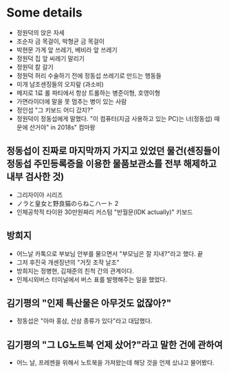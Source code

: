 # Some details

- 정원덕의 앉은 자세
- 조순자 금 목걸이, 박형균 금 목걸이
- 박현문 가게 앞 쓰레기, 베비라 앞 쓰레기
- 정원덕 집 앞 씨레기 말리기
- 정원덕 칼 갈기
- 정원덕 허리 수술하기 전에 정동섭 쓰레기로 만드는 행동들
- 미개 남조센징들의 오지랖 (과소비)
- 메지로 1료 롤 파티에서 항상 트롤하는 병준이형, 호영이형
- 가면라이더에 말을 못 멈추는 병이 있는 사람
- 정인섭 "그 키보드 어디 갔지?" 
- 정원덕이 정동섭에게 말했다. "이 컴퓨터(지금 사용하고 있는 PC)는 너(정동섭) 때문에 산거야" in 2018s" 컴마왕


## 정동섭이 진짜로 마지막까지 가지고 있었던 물건(센징들이 정동섭 주민등록증을 이용한 물품보관소를 전부 해제하고 내부 검사한 것)
- 그리자이아 시리즈 
- ノラと皇女と野良猫のらねこハート 2
- 인체공학적 타이완 30만원짜리 커스텀 "반월문(IDK actually)" 키보드

## 방희지
- 어느날 카톡으로 부보님 안부를 물으면서 "부모님은 잘 지내?"라고 했다. 끝
- 그저 후진국 개센징년의 "거짓 조작 날조"
- 방희지는 정병현, 김재준의 친척 간의 관계이다.
- 인제시외버스 터미널에서 버스 표를 발행해주는 일을 했었다.

## 김기평의 "인제 특산물은 아무것도 없잖아?"
- 정동섭은 "아마 홍삼, 산삼 종류가 있다"라고 대답했다.

## 김기평의 "그 LG노트북 언제 샀어?"라고 말한 건에 관하여
- 어느 날, 프레젠을 위해서 노트북을 가져왔는데 해당 것을 언제 샀냐고 물어봤다. 